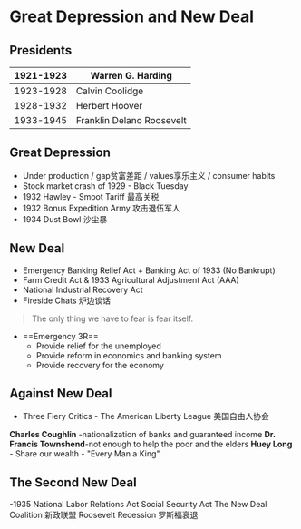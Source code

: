# Great Depression and New Deal

## Presidents

| 1921-1923| Warren G. Harding| 
|--|--|
| 1923-1928 | Calvin Coolidge |
| 1928-1932| Herbert Hoover |
|1933-1945| Franklin Delano Roosevelt|

## Great Depression

- Under production / gap贫富差距 / values享乐主义 / consumer habits
- Stock market crash of 1929 - Black Tuesday
- 1932 Hawley - Smoot Tariff 最高关税
- 1932 Bonus Expedition Army 攻击退伍军人
- 1934 Dust Bowl 沙尘暴



## New Deal

- Emergency Banking Relief Act + Banking Act of 1933 (No Bankrupt)
- Farm Credit Act & 1933 Agricultural Adjustment Act (AAA)
- National Industrial Recovery Act
- Fireside Chats 炉边谈话
> The only thing we have to fear is fear itself.
- ==Emergency 3R==
    - Provide relief for the unemployed
    - Provide reform in economics and banking system
    - Provide recovery for the economy


## Against New Deal

- Three Fiery Critics - The American Liberty League 美国自由人协会
    

**Charles Coughlin** -nationalization of banks and guaranteed income
**Dr. Francis Townshend**-not enough to help the poor and the elders
**Huey Long** - Share our wealth - "Every Man a King"


## The Second New Deal

-1935 National Labor Relations Act
Social Security Act
The New Deal Coalition 新政联盟
Roosevelt Recession 罗斯福衰退
<!--stackedit_data:
eyJoaXN0b3J5IjpbMTk2MjI0MzUyNF19
-->